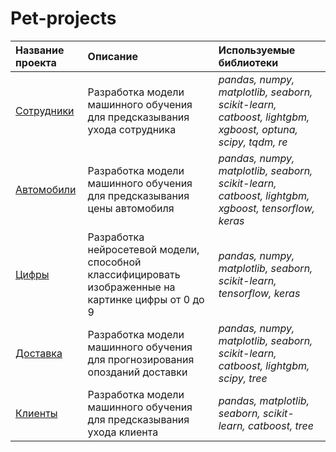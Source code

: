 # Pet-projects


| Название проекта | Описание | Используемые библиотеки | 
| :---------------------- | :---------------------- | :---------------------- |
| [Сотрудники](Employee) | Разработка модели машинного обучения для предсказывания ухода сотрудника | *pandas, numpy, matplotlib, seaborn, scikit-learn, catboost, lightgbm, xgboost, optuna, scipy, tqdm, re* |
| [Автомобили](Car) | Разработка модели машинного обучения для предсказывания цены автомобиля | *pandas, numpy, matplotlib, seaborn, scikit-learn, catboost, lightgbm, xgboost, tensorflow, keras* |
| [Цифры](Digit) | Разработка нейросетевой модели, способной классифицировать изображенные на картинке цифры от 0 до 9 | *pandas, numpy, matplotlib, seaborn, scikit-learn, tensorflow, keras* |
| [Доставка](Delivery) | Разработка модели машинного обучения для прогнозирования опозданий доставки | *pandas, numpy, matplotlib, seaborn, scikit-learn, catboost, lightgbm, scipy, tree* |
| [Клиенты](Churn) | Разработка модели машинного обучения для предсказывания ухода клиента | *pandas, matplotlib, seaborn, scikit-learn, catboost, tree* |


